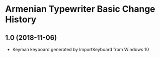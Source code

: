 Armenian Typewriter Basic Change History
====================

1.0 (2018-11-06)
----------------
* Keyman keyboard generated by ImportKeyboard from Windows 10 

